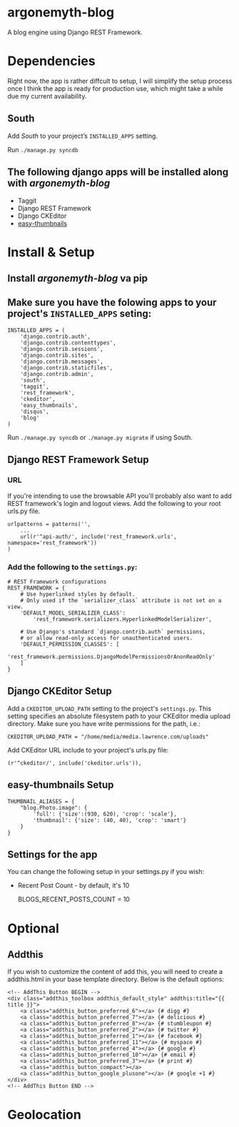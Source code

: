 argonemyth-blog
===============

A blog engine using Django REST Framework.

Dependencies
============

Right now, the app is rather diffcult to setup, I will simplify the setup process once I think the app is ready for production use, which might take a while due my current availability.

## South

Add *South* to your project’s `INSTALLED_APPS` setting.

Run `./manage.py syncdb`

## The following django apps will be installed along with *argonemyth-blog*

* Taggit
* Django REST Framework
* Django CKEditor
* [easy-thumbnails](https://github.com/SmileyChris/easy-thumbnails)

Install & Setup
===============

## Install *argonemyth-blog* va pip

## Make sure you have the folowing apps to your project's `INSTALLED_APPS` seting:

    INSTALLED_APPS = ( 
        'django.contrib.auth',
        'django.contrib.contenttypes',
        'django.contrib.sessions',
        'django.contrib.sites',
        'django.contrib.messages',
        'django.contrib.staticfiles',
        'django.contrib.admin',
        'south',
        'taggit',
        'rest_framework',
        'ckeditor',
        'easy_thumbnails',
        'disqus',
        'blog'
    )

Run `./manage.py syncdb` or `./manage.py migrate` if using South.

## Django REST Framework Setup

### URL
 If you're intending to use the browsable API you'll probably also want to add REST framework's login and logout views. Add the following to your root urls.py file.

    urlpatterns = patterns('',
        ...
        url(r'^api-auth/', include('rest_framework.urls', namespace='rest_framework'))
    )

### Add the following to the `settings.py`:

    # REST Framework configurations
    REST_FRAMEWORK = { 
        # Use hyperlinked styles by default.
        # Only used if the `serializer_class` attribute is not set on a view.
        'DEFAULT_MODEL_SERIALIZER_CLASS':
            'rest_framework.serializers.HyperlinkedModelSerializer',

        # Use Django's standard `django.contrib.auth` permissions,
        # or allow read-only access for unauthenticated users.
        'DEFAULT_PERMISSION_CLASSES': [
            'rest_framework.permissions.DjangoModelPermissionsOrAnonReadOnly'
        ]   
    }

## Django CKEditor Setup

Add a `CKEDITOR_UPLOAD_PATH` setting to the project's `settings.py`. This setting specifies an absolute filesystem path to your CKEditor media upload directory. Make sure you have write permissions for the path, i.e.:

    CKEDITOR_UPLOAD_PATH = "/home/media/media.lawrence.com/uploads"

Add CKEditor URL include to your project's urls.py file:

    (r'^ckeditor/', include('ckeditor.urls')),

## easy-thumbnails Setup


    THUMBNAIL_ALIASES = { 
        "blog.Photo.image": {
            'full': {'size':(930, 620), 'crop': 'scale'},
            'thumbnail': {'size': (40, 40), 'crop': 'smart'}
        }   
    }

## Settings for the app

You can change the following setup in your settings.py if you wish:

* Recent Post Count - by default, it's 10

    BLOGS_RECENT_POSTS_COUNT = 10 

Optional
========

## Addthis

If you wish to customize the content of add this, you will need to create a addthis.html in your base template directory. Below is the default options:

    <!-- AddThis Button BEGIN -->
    <div class="addthis_toolbox addthis_default_style" addthis:title="{{ title }}">
        <a class="addthis_button_preferred_6"></a> {# digg #}
        <a class="addthis_button_preferred_7"></a> {# delicious #}
        <a class="addthis_button_preferred_8"></a> {# stumbleupon #}
        <a class="addthis_button_preferred_2"></a> {# twitter #}
        <a class="addthis_button_preferred_1"></a> {# facebook #}
        <a class="addthis_button_preferred_11"></a> {# myspace #}
        <a class="addthis_button_preferred_4"></a> {# google #}
        <a class="addthis_button_preferred_10"></a> {# email #}
        <a class="addthis_button_preferred_3"></a> {# print #}
        <a class="addthis_button_compact"></a>
        <a class="addthis_button_google_plusone"></a> {# google +1 #}
    </div>  
    <!-- AddThis Button END -->


Geolocation
============